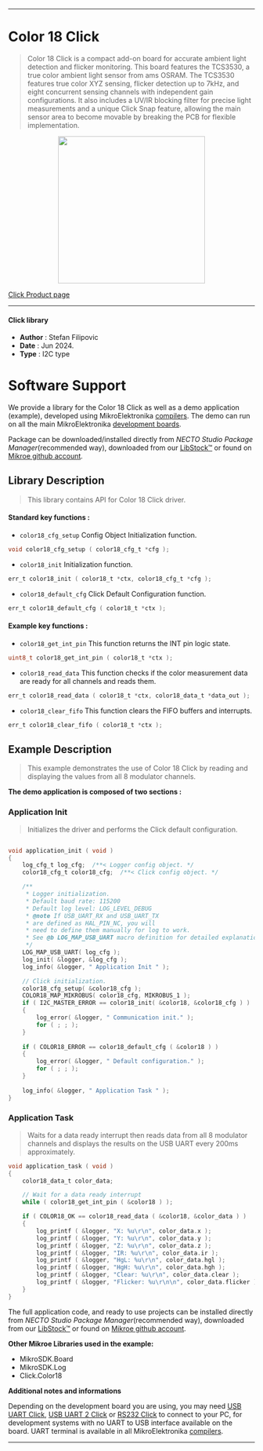 
---
# Color 18 Click

> Color 18 Click is a compact add-on board for accurate ambient light detection and flicker monitoring. This board features the TCS3530, a true color ambient light sensor from ams OSRAM. The TCS3530 features true color XYZ sensing, flicker detection up to 7kHz, and eight concurrent sensing channels with independent gain configurations. It also includes a UV/IR blocking filter for precise light measurements and a unique Click Snap feature, allowing the main sensor area to become movable by breaking the PCB for flexible implementation.

<p align="center">
  <img src="https://download.mikroe.com/images/click_for_ide/color18_click.png" height=300px>
</p>

[Click Product page](https://www.mikroe.com/color-18-click)

---


#### Click library

- **Author**        : Stefan Filipovic
- **Date**          : Jun 2024.
- **Type**          : I2C type


# Software Support

We provide a library for the Color 18 Click
as well as a demo application (example), developed using MikroElektronika
[compilers](https://www.mikroe.com/necto-studio).
The demo can run on all the main MikroElektronika [development boards](https://www.mikroe.com/development-boards).

Package can be downloaded/installed directly from *NECTO Studio Package Manager*(recommended way), downloaded from our [LibStock&trade;](https://libstock.mikroe.com) or found on [Mikroe github account](https://github.com/MikroElektronika/mikrosdk_click_v2/tree/master/clicks).

## Library Description

> This library contains API for Color 18 Click driver.

#### Standard key functions :

- `color18_cfg_setup` Config Object Initialization function.
```c
void color18_cfg_setup ( color18_cfg_t *cfg );
```

- `color18_init` Initialization function.
```c
err_t color18_init ( color18_t *ctx, color18_cfg_t *cfg );
```

- `color18_default_cfg` Click Default Configuration function.
```c
err_t color18_default_cfg ( color18_t *ctx );
```

#### Example key functions :

- `color18_get_int_pin` This function returns the INT pin logic state.
```c
uint8_t color18_get_int_pin ( color18_t *ctx );
```

- `color18_read_data` This function checks if the color measurement data are ready for all channels and reads them.
```c
err_t color18_read_data ( color18_t *ctx, color18_data_t *data_out );
```

- `color18_clear_fifo` This function clears the FIFO buffers and interrupts.
```c
err_t color18_clear_fifo ( color18_t *ctx );
```

## Example Description

> This example demonstrates the use of Color 18 Click by reading and displaying the values from all 8 modulator channels.

**The demo application is composed of two sections :**

### Application Init

> Initializes the driver and performs the Click default configuration.

```c

void application_init ( void )
{
    log_cfg_t log_cfg;  /**< Logger config object. */
    color18_cfg_t color18_cfg;  /**< Click config object. */

    /** 
     * Logger initialization.
     * Default baud rate: 115200
     * Default log level: LOG_LEVEL_DEBUG
     * @note If USB_UART_RX and USB_UART_TX 
     * are defined as HAL_PIN_NC, you will 
     * need to define them manually for log to work. 
     * See @b LOG_MAP_USB_UART macro definition for detailed explanation.
     */
    LOG_MAP_USB_UART( log_cfg );
    log_init( &logger, &log_cfg );
    log_info( &logger, " Application Init " );

    // Click initialization.
    color18_cfg_setup( &color18_cfg );
    COLOR18_MAP_MIKROBUS( color18_cfg, MIKROBUS_1 );
    if ( I2C_MASTER_ERROR == color18_init( &color18, &color18_cfg ) ) 
    {
        log_error( &logger, " Communication init." );
        for ( ; ; );
    }
    
    if ( COLOR18_ERROR == color18_default_cfg ( &color18 ) )
    {
        log_error( &logger, " Default configuration." );
        for ( ; ; );
    }
    
    log_info( &logger, " Application Task " );
}

```

### Application Task

> Waits for a data ready interrupt then reads data from all 8 modulator channels and displays the results on the USB UART every 200ms approximately.

```c
void application_task ( void )
{
    color18_data_t color_data;

    // Wait for a data ready interrupt
    while ( color18_get_int_pin ( &color18 ) );

    if ( COLOR18_OK == color18_read_data ( &color18, &color_data ) )
    {
        log_printf ( &logger, "X: %u\r\n", color_data.x );
        log_printf ( &logger, "Y: %u\r\n", color_data.y );
        log_printf ( &logger, "Z: %u\r\n", color_data.z );
        log_printf ( &logger, "IR: %u\r\n", color_data.ir );
        log_printf ( &logger, "HgL: %u\r\n", color_data.hgl );
        log_printf ( &logger, "HgH: %u\r\n", color_data.hgh );
        log_printf ( &logger, "Clear: %u\r\n", color_data.clear );
        log_printf ( &logger, "Flicker: %u\r\n\n", color_data.flicker );
    }
}
```

The full application code, and ready to use projects can be installed directly from *NECTO Studio Package Manager*(recommended way), downloaded from our [LibStock&trade;](https://libstock.mikroe.com) or found on [Mikroe github account](https://github.com/MikroElektronika/mikrosdk_click_v2/tree/master/clicks).

**Other Mikroe Libraries used in the example:**

- MikroSDK.Board
- MikroSDK.Log
- Click.Color18

**Additional notes and informations**

Depending on the development board you are using, you may need
[USB UART Click](https://www.mikroe.com/usb-uart-click),
[USB UART 2 Click](https://www.mikroe.com/usb-uart-2-click) or
[RS232 Click](https://www.mikroe.com/rs232-click) to connect to your PC, for
development systems with no UART to USB interface available on the board. UART
terminal is available in all MikroElektronika
[compilers](https://shop.mikroe.com/compilers).

---
